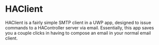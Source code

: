 # HAClient
HAClient is a fairly simple SMTP client in a UWP app, designed to issue commands to a HAController server via email. Essentially, this app saves you a couple clicks in having to compose an email in your normal email client.
